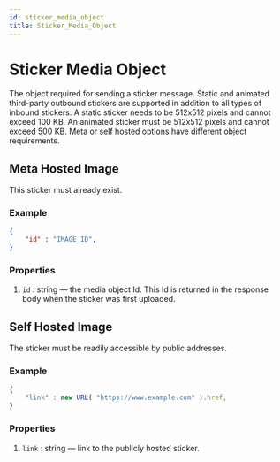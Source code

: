 ```yaml
---
id: sticker_media_object
title: Sticker_Media_Object
---
```


# Sticker Media Object
The object required for sending a sticker message. Static and animated third-party outbound stickers are supported in addition to all types of inbound stickers. A static sticker needs to be 512x512 pixels and cannot exceed 100 KB. An animated sticker must be 512x512 pixels and cannot exceed 500 KB. Meta or self hosted options have different object requirements.

## Meta Hosted Image
This sticker must already exist.

### Example
```json
{
    "id" : "IMAGE_ID",
}
```

### Properties
1. `id` : string — the media object Id. This Id is returned in the response body when the sticker was first uploaded.

## Self Hosted Image
The sticker must be readily accessible by public addresses.

### Example
```js
{
    "link" : new URL( "https://www.example.com" ).href,
}
```

### Properties
1. `link` : string — link to the publicly hosted sticker.
